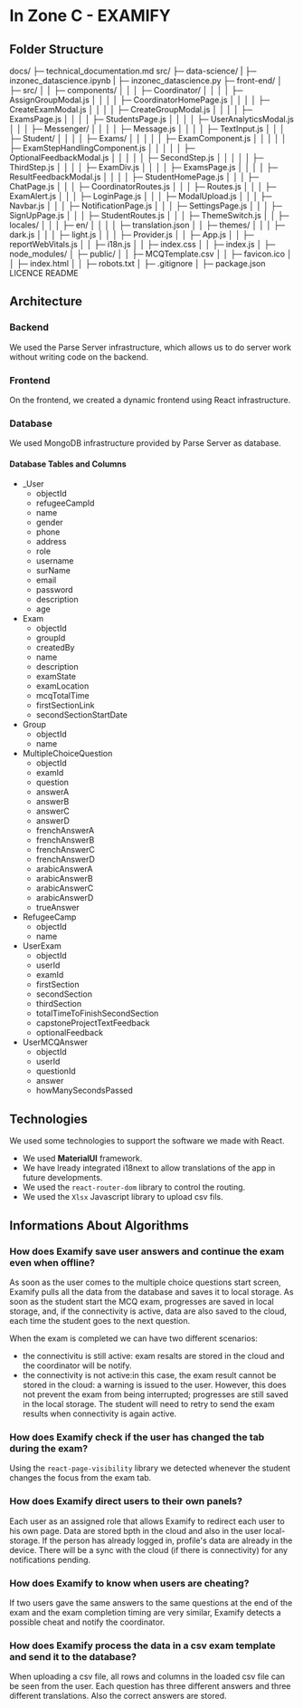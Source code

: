 # In Zone C - EXAMIFY 

## Folder Structure

docs/
├─ technical_documentation.md
src/
├─ data-science/
|  ├─ inzonec_datascience.ipynb
|  ├─ inzonec_datascience.py
├─ front-end/
│  ├─ src/
│  │  ├─ components/
│  │  │  ├─ Coordinator/
│  │  │  │  ├─ AssignGroupModal.js
│  │  │  │  ├─ CoordinatorHomePage.js
│  │  │  │  ├─ CreateExamModal.js
│  │  │  │  ├─ CreateGroupModal.js
│  │  │  │  ├─ ExamsPage.js
│  │  │  │  ├─ StudentsPage.js
│  │  │  │  ├─ UserAnalyticsModal.js
│  │  │  ├─ Messenger/
│  │  │  │  ├─ Message.js
│  │  │  │  ├─ TextInput.js
│  │  │  ├─ Student/
│  │  │  │  ├─ Exams/
│  │  │  │  │  ├─ ExamComponent.js
│  │  │  │  │  ├─ ExamStepHandlingComponent.js
│  │  │  │  │  ├─ OptionalFeedbackModal.js
│  │  │  │  │  ├─ SecondStep.js
│  │  │  │  │  ├─ ThirdStep.js
│  │  │  │  ├─ ExamDiv.js
│  │  │  │  ├─ ExamsPage.js
│  │  │  │  ├─ ResultFeedbackModal.js
│  │  │  │  ├─ StudentHomePage.js
│  │  │  ├─ ChatPage.js
│  │  │  ├─ CoordinatorRoutes.js
│  │  │  ├─ Routes.js
│  │  │  ├─ ExamAlert.js
│  │  │  ├─ LoginPage.js
│  │  │  ├─ ModalUpload.js
│  │  │  ├─ Navbar.js
│  │  │  ├─ NotificationPage.js
│  │  │  ├─ SettingsPage.js
│  │  │  ├─ SignUpPage.js
│  │  │  ├─ StudentRoutes.js
│  │  │  ├─ ThemeSwitch.js
│  │  ├─ locales/
│  │  │  ├─ en/
│  │  │  │  ├─ translation.json
│  │  ├─ themes/
│  │  │  ├─ dark.js
│  │  │  ├─ light.js
│  │  │  ├─ Provider.js
│  │  ├─ App.js
│  │  ├─ reportWebVitals.js
│  │  ├─ i18n.js
│  │  ├─ index.css
│  │  ├─ index.js
│  ├─ node_modules/
│  ├─ public/
│  │  ├─ MCQTemplate.csv
│  │  ├─ favicon.ico
│  │  ├─ index.html
│  │  ├─ robots.txt
│  ├─ .gitignore
│  ├─ package.json
LICENCE
README


## Architecture

### Backend

We used the Parse Server infrastructure, which allows us to do server work without writing code on the backend.

### Frontend

On the frontend, we created a dynamic frontend using React infrastructure.

### Database

We used MongoDB infrastructure provided by Parse Server as database.

#### Database Tables and Columns
* _User
    * objectId
    * refugeeCampId
    * name
    * gender
    * phone
    * address
    * role
    * username
    * surName
    * email
    * password
    * description
    * age
* Exam
    * objectId
    * groupId
    * createdBy
    * name
    * description
    * examState
    * examLocation
    * mcqTotalTime
    * firstSectionLink
    * secondSectionStartDate
* Group
    * objectId
    * name
* MultipleChoiceQuestion
    * objectId
    * examId
    * question
    * answerA
    * answerB
    * answerC
    * answerD
    * frenchAnswerA
    * frenchAnswerB
    * frenchAnswerC
    * frenchAnswerD
    * arabicAnswerA
    * arabicAnswerB
    * arabicAnswerC
    * arabicAnswerD
    * trueAnswer
* RefugeeCamp
    * objectId
    * name
* UserExam
    * objectId
    * userId
    * examId
    * firstSection
    * secondSection
    * thirdSection
    * totalTimeToFinishSecondSection
    * capstoneProjectTextFeedback
    * optionalFeedback
* UserMCQAnswer
    * objectId
    * userId
    * questionId
    * answer
    * howManySecondsPassed

## Technologies

We used some technologies to support the software we made with React.
* We used **MaterialUI** framework.
* We have lready integrated i18next to allow translations of the app in future developments.
* We used the `react-router-dom` library to control the routing.
* We used the `Xlsx` Javascript library to upload csv fils.

## Informations About Algorithms

### How does Examify save user answers and continue the exam even when offline?

As soon as the user comes to the multiple choice questions start screen, Examify pulls all the data from the database and saves it to local storage. As soon as the student start the MCQ exam, progresses are saved in local storage, and, if the connectivity is active, data are also saved to the cloud, each time the student goes to the next question.

When the exam is completed we can have two different scenarios:
- the connectivitu is still active: exam resalts are stored in the cloud and the coordinator will be notify.
- the connectivity is not active:in this case, the exam result cannot be stored in the cloud: a warning is issued to the user. However, this does not prevent the exam from being interrupted; progresses are still saved in the local storage. The student will need to retry to send the exam results when connectivity is again active.

### How does Examify check if the user has changed the tab during the exam?

Using the `react-page-visibility` library we detected whenever the student changes the focus from the exam tab.

### How does Examify direct users to their own panels?

Each user as an assigned role that allows Examify to redirect each user to his own page. Data are stored bpth in the cloud and also in the user local-storage. If the person has already logged in, profile's data are already in the device. There will be a sync with the cloud (if there is connectivity) for any notifications pending.

### How does Examify to know when users are cheating?

If two users gave the same answers to the same questions at the end of the exam and the exam completion timing are very similar, Examify detects a possible cheat and notify the coordinator.

### How does Examify process the data in a csv exam template and send it to the database?

When uploading a csv file, all rows and columns in the loaded csv file can be seen from the user.
Each question has three different answers and three different translations. Also the correct answers are stored.